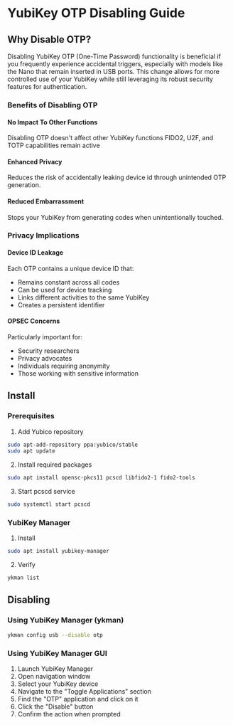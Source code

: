 # YubiKey OTP Disabling Guide


## Why Disable OTP?
Disabling YubiKey OTP (One-Time Password) functionality is beneficial if you frequently experience accidental triggers, especially with models like the Nano that remain inserted in USB ports. This change allows for more controlled use of your YubiKey while still leveraging its robust security features for authentication.

### Benefits of Disabling OTP
#### No Impact To Other Functions
Disabling OTP doesn't affect other YubiKey functions FIDO2, U2F, and TOTP capabilities remain active
#### Enhanced Privacy
Reduces the risk of accidentally leaking device id through unintended OTP generation.
#### Reduced Embarrassment
Stops your YubiKey from generating codes when unintentionally touched.

### Privacy Implications
#### Device ID Leakage
Each OTP contains a unique device ID that:
- Remains constant across all codes
- Can be used for device tracking
- Links different activities to the same YubiKey
- Creates a persistent identifier

#### OPSEC Concerns
Particularly important for:
- Security researchers
- Privacy advocates
- Individuals requiring anonymity
- Those working with sensitive information

## Install
### Prerequisites
1. Add Yubico repository
```bash
sudo apt-add-repository ppa:yubico/stable
sudo apt update
```
2. Install required packages
```bash
sudo apt install opensc-pkcs11 pcscd libfido2-1 fido2-tools
```
3. Start pcscd service
```bash
sudo systemctl start pcscd
```
### YubiKey Manager
1. Install
```bash
sudo apt install yubikey-manager
```
2. Verify
```bash
ykman list
```

## Disabling
### Using YubiKey Manager (ykman)
```bash
ykman config usb --disable otp
```

### Using YubiKey Manager GUI
1. Launch YubiKey Manager
2. Open navigation window
3. Select your YubiKey device
4. Navigate to the "Toggle Applications" section
5. Find the "OTP" application and click on it
6. Click the "Disable" button
7. Confirm the action when prompted

